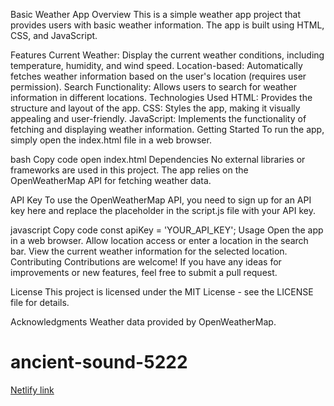Basic Weather App
Overview
This is a simple weather app project that provides users with basic weather information. The app is built using HTML, CSS, and JavaScript.

Features
Current Weather: Display the current weather conditions, including temperature, humidity, and wind speed.
Location-based: Automatically fetches weather information based on the user's location (requires user permission).
Search Functionality: Allows users to search for weather information in different locations.
Technologies Used
HTML: Provides the structure and layout of the app.
CSS: Styles the app, making it visually appealing and user-friendly.
JavaScript: Implements the functionality of fetching and displaying weather information.
Getting Started
To run the app, simply open the index.html file in a web browser.

bash
Copy code
open index.html
Dependencies
No external libraries or frameworks are used in this project. The app relies on the OpenWeatherMap API for fetching weather data.

API Key
To use the OpenWeatherMap API, you need to sign up for an API key here and replace the placeholder in the script.js file with your API key.

javascript
Copy code
const apiKey = 'YOUR_API_KEY';
Usage
Open the app in a web browser.
Allow location access or enter a location in the search bar.
View the current weather information for the selected location.
Contributing
Contributions are welcome! If you have any ideas for improvements or new features, feel free to submit a pull request.

License
This project is licensed under the MIT License - see the LICENSE file for details.

Acknowledgments
Weather data provided by OpenWeatherMap.

# ancient-sound-5222

[Netlify link](https://ubiquitous-babka-5656ec.netlify.app/)

